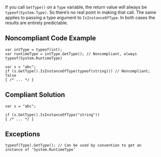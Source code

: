 If you call `GetType()` on a `Type` variable, the return value will always be `typeof(System.Type)`. So there’s no real point in making that call. The same applies to passing a type argument to `IsInstanceOfType`. In both cases the results are entirely predictable.
 
## Noncompliant Code Example

    var intType = typeof(int);
    var runtimeType = intType.GetType(); // Noncompliant, always typeof(System.RuntimeType)
    
    var s = "abc";
    if (s.GetType().IsInstanceOfType(typeof(string))) // Noncompliant; false
    { /* ... */ }

## Compliant Solution

    var s = "abc";
    
    if (s.GetType().IsInstanceOfType("string"))
    { /* ... */ }

## Exceptions

    typeof(Type).GetType(); // Can be used by convention to get an instance of ‘System.RuntimeType’